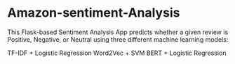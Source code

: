 # Amazon-sentiment-Analysis
This Flask-based Sentiment Analysis App predicts whether a given review is Positive, Negative, or Neutral using three different machine learning models:

TF-IDF + Logistic Regression
Word2Vec + SVM
BERT + Logistic Regression
